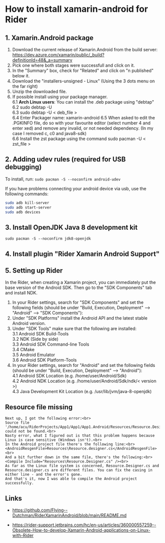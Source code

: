 # How to install xamarin-android for Rider

## 1. Xamarin.Android package

1. Download the current release of Xamarin.Android from the build server: https://dev.azure.com/xamarin/public/_build?definitionId=48&_a=summary
2. Pick one where both stages were successfull and click on it.
3. In the "Summary" box, check for "Related" and click on "n published" below it.
4. Download the "installers-unsigned - Linux" (Using the 3 dots menu on the far right)
5. Unzip the downloaded file.
6. If possible install using your package manager. <br>
6.1 **Arch Linux users**: You can install the .deb package using "debtap"<br>
6.2 sudo debtap -U<br>
6.3 sudo debtap -U < deb_file ><br>
6.4 Enter Packager name: xamarin-android
6.5 When asked to edit the .PGKINFO file, do so with your favourite editor (select number 4 and enter xed) and remove any invalid, or not needed dependency. (In my case I removed c, c0 and java8-sdk)<br>
6.6 Install the zst package using the command sudo pacman -U < zst_file ><br>

## 2. Adding udev rules (required for USB debugging)

To install, run: `sudo pacman -S --noconfirm android-udev`

If you have problems connecting your android device via usb, use the following commands:

```bash
sudo adb kill-server
sudo adb start-server
sudo adb devices
```

## 3. Install OpenJDK Java 8 development kit

`sudo pacman -S --noconfirm jdk8-openjdk`

## 4. Install plugin "Rider Xamarin Android Support"

## 5. Setting up Rider

In the Rider, when creating a Xamarin project, you can immediately put the base version of the Android SDK. Then go to the "SDK Components" tab and install NDK.

1. In your Rider settings, search for "SDK Components" and set the following fields (should be under "Build, Execution, Deployment" --> "Android" --> "SDK Components"):<br>
2. Under "SDK Platforms" install the Android API and the latest stable Android version.
3. Under "SDK Tools" make sure that the following are installed:<br>
3.1 Android SDK Build-Tools<br>
3.2 NDK (Side by side)<br>
3.3 Android SDK Command-line Tools<br>
3.4 CMake<br>
3.5 Android Emulator<br>
3.6 Android SDK Platform-Tools
4. In your Rider settings, search for "Android" and set the following fields (should be under "Build, Execution, Deployment" --> "Android"):<br>
4.1 Android SDK Location (e.g. /home/user/Android/Sdk)<br>
4.2 Android NDK Location (e.g. /home/user/Android/Sdk/ndk/< version >)<br>
4.3 Java Development Kit Location (e.g. /usr/lib/jvm/java-8-openjdk)

## Resource file missing

```
Next up, I got the following error:<br>
Source file '/home/acu/RiderProjects/App1/App1/App1.Android/Resources/Resource.Designer.cs' could not be found.<br>
Nasty error, what I figured out is that this problem happens because Linux is case sensitive (Windows isn't).<br>
In the Android project file there's the following line:<br>
<AndroidResgenFile>Resources\Resource.designer.cs</AndroidResgenFile><br>
And a bit further down in the same file, there's the following:<br>
<Compile Include="Resources\Resource.Designer.cs" /><br>
As far as the Linux file system is concerned, Resource.Designer.cs and Resource.designer.cs are different files. You can fix the casing in either line - and the error's gone.
And that's it, now I was able to compile the Android project successfully.
```

## Links

- https://github.com/Flying--Dutchman/RiderXamarinAndroid/blob/main/README.md

- https://rider-support.jetbrains.com/hc/en-us/articles/360000557259--Obsolete-How-to-develop-Xamarin-Android-applications-on-Linux-with-Rider
